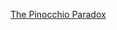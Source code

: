 ---
layout: post
wordpress_id: 560
wordpress_url: http://noesbueno.com/archives/560
date: '2010-04-11 17:57:28 -0500'
date_gmt: '2010-04-11 22:57:28 -0500'
body: |
  <p><a href="http://www.neatorama.com/2010/04/02/the-pinocchio-paradox/">The Pinocchio Paradox</a></p>
---